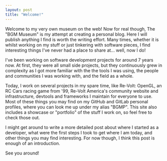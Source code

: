```yaml
---
layout: post
title: "Welcome!"
---
```


Welcome to my very own museum on the web! Now for real though, The "BGM Museum" is my attempt at creating a
personal blog. Here I will publish anything I find is worth the writing effort. Many times, whether it is whilst working
on my stuff or just tinkering with software pieces, I find interesting things I've never had a place to share at...
well, now I do!

I've been working on software development projects for around 7 years now. At first, they were all small side projects,
but they continuously grew in complexity as I got more familiar with the the tools I was using, the people and
communities I was working with, and the field as a whole.

Today, I work on several projects in my spare time, like
Re-Volt: OpenGL, an RC Cars racing game from '99, Re-Volt America's community website and infrastructure,
devtools and frameworks I maintain for everyone to use. Most of these things you may find on my GitHub and GitLab
personal profiles, where you can look me up under my alias "BGMP". This site also includes a showcase or "portfolio"
of the stuff I work on, so feel free to check those out.

I might get around to write a more detailed post about where I started as a developer, what were the first steps I took
to get where I am today, and other things you may find interesting. For now though, I think this post is enough of an
introduction.

See you around!
